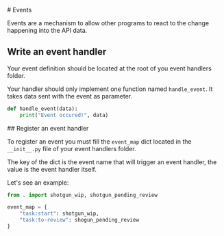 # Events

Events are a mechanism to allow other programs to react to the change happening
into the API data. 

## Write an event handler

Your event definition should be located at the root of you event handlers
folder.

Your handler should only implement one function named `handle_event`. It takes
data sent with the event as parameter.

```python
def handle_event(data):
    print("Event occured!", data)
```


## Register an event handler

To register an event you must fill the `event_map` dict located in the
`__init__.py` file of your event handlers folder.

The key of the dict is the event name that will trigger an event handler, the
value is the event handler itself.

Let's see an example:

```python
from . import shotgun_wip, shotgun_pending_review

event_map = {
    "task:start": shotgun_wip,
    "task:to-review": shogun_pending_review
}
```
